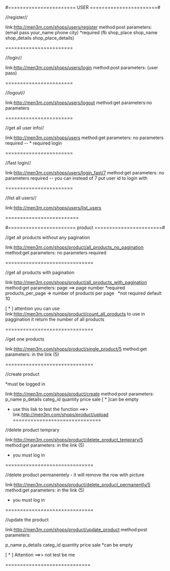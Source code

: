 #=======================   USER  =======================#


//register//


link:http://men3m.com/shops/users/register
method:post
parameters:
(email   pass   your_name   phone   city) *required
(fb   shop_place   shop_name   shop_details   shop_place_details)


=======================


//login//


link:http://men3m.com/shops/users/login
method:post
parameters:
(user   pass)


=======================


//logout//


link:http://men3m.com/shops/users/logout
method:get
parameters:no parameters


=======================


//get all user info//


link:http://men3m.com/shops/users
method:get
parameters: no parameters required -- * required login


=======================


//fast login//


link:http://men3m.com/shops/users/login_fast/7
method:get
parameters: no parameters required -- you can instead of 7 put user id to login with


=======================


//list all users//


link:http://men3m.com/shops/users/list_users


=========================


#=======================   product  =======================#


//get all products without any pagination

link:http://men3m.com/shops/product/all_products_no_pagination
method:get
parameters: no parameters required


==============================


//get all products with pagination

link:http://men3m.com/shops/product/all_products_with_pagination
method:get
parameters:
page ==> page number *required
products_per_page => number of products per page   *not required default 10

[ * ] attention
you can use link:http://men3m.com/shops/product/count_all_products
to use in paggination
it return the number of all products

==============================


//get one products

link:http://men3m.com/shops/product/single_product/5
method:get
parameters:
in the link (5)

==============================


//create product

*must be logged in

link:http://men3m.com/shops/product/create
method:post
parameters:
p_name
p_details
categ_id
quantity
price
sale  [ * ]can be empty


* use this lisk to test the function ==>> link:http://men3m.com/shops/product/upload
==============================


//delete product temprary

link:http://men3m.com/shops/product/delete_product_temprary/5
method:get
parameters:
in the link (5)


* you must log in

==============================



//delete product permanentely - it will remove the row with picture

link:http://men3m.com/shops/product/delete_product_permanently/5
method:get
parameters:
in the link (5)


* you must log in

==============================

//update the product


link:http://men3m.com/shops/product/update_product
method:post
parameters:

p_name
p_details
categ_id
quantity
price
sale  *can be empty


[ * ] Attention ==>> not test be me

=============================
